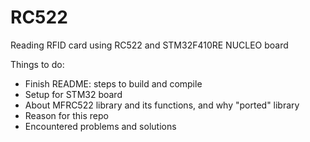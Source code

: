 # RC522
Reading RFID card using RC522 and STM32F410RE NUCLEO board

Things to do: 
* Finish README: steps to build and compile  
* Setup for STM32 board
* About MFRC522 library and its functions, and why "ported" library
* Reason for this repo
* Encountered problems and solutions
